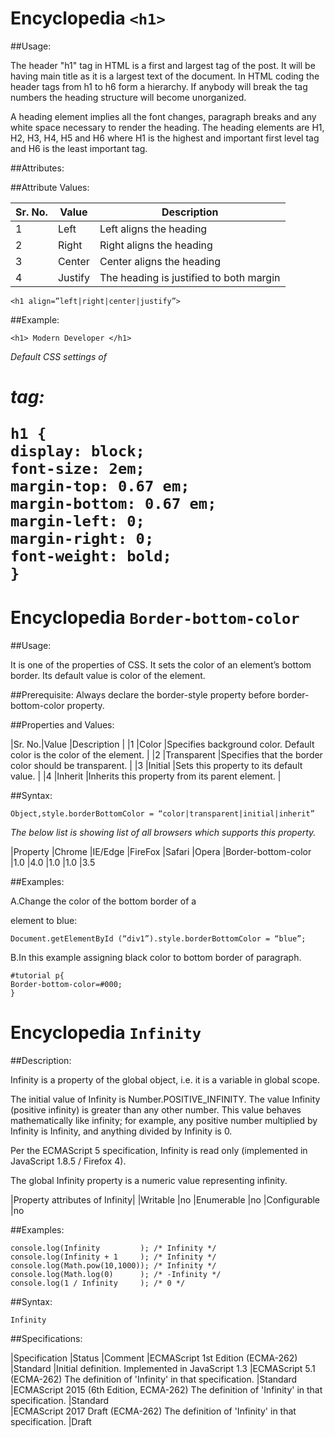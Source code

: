 
# Encyclopedia  `<h1>`

##Usage:


The header "h1" tag in HTML is a first and largest tag of the post.
It will be having main title as it is a largest text of the document.
In HTML coding the header tags from h1 to h6 form a hierarchy.
If anybody will break the tag numbers the heading structure will become unorganized.

A heading element implies all the font changes, paragraph breaks and any white space necessary to render the heading. The heading elements are H1, H2, H3, H4, H5 and H6 where H1 is the highest and important first level tag and H6 is the least important tag. 

##Attributes:



##Attribute Values:


|  Sr. No.|   Value    |Description                             |
|---------|------------|----------------------------------------|
|   1	  | Left       | Left aligns the heading                |
|   2	  | Right      | Right aligns the heading               |
|   3	  | Center     | Center aligns the heading              |
|   4	  | Justify    | The heading is justified to both margin|


```<h1 align=”left|right|center|justify”>```

##Example:

```
<h1> Modern Developer </h1>

```

*Default CSS settings of <h1> tag:*

```
h1 {
display: block;
font-size: 2em;
margin-top: 0.67 em;
margin-bottom: 0.67 em;
margin-left: 0;
margin-right: 0;
font-weight: bold;
}

```
# Encyclopedia  `Border-bottom-color`

##Usage:

It is one of the properties of CSS. It sets the color of an element’s bottom border. Its default value is color of the element. 

##Prerequisite:
Always declare the border-style property before border-bottom-color property. 

##Properties and Values:
	
	
|Sr. No.|Value	        |Description                                                            |
|1	|Color	        |Specifies background color. Default color is the color of the element. |
|2	|Transparent    |Specifies that the border color should be transparent.                 |
|3	|Initial	|Sets this property to its default value.                               |
|4	|Inherit	|Inherits this property from its parent element.                        |

##Syntax:

```
Object,style.borderBottomColor = “color|transparent|initial|inherit”
```

*The below list is showing list of all browsers which supports this property.*

|Property	        |Chrome	|IE/Edge |FireFox |Safari	|Opera
|Border-bottom-color	|1.0	|4.0	 |1.0	  |1.0	        |3.5

##Examples:

A.Change the color of the bottom border of a <div> element to blue:

```
Document.getElementById (“div1”).style.borderBottomColor = “blue”;
```
B.In this example assigning black color to bottom border of paragraph.

```
#tutorial p{
Border-bottom-color=#000;
}

```

# Encyclopedia  `Infinity`

##Description:

Infinity is a property of the global object, i.e. it is a variable in global scope.

The initial value of Infinity is Number.POSITIVE_INFINITY. The value Infinity (positive infinity) is greater than any other number. This value behaves mathematically like infinity; for example, any positive number multiplied by Infinity is Infinity, and anything divided by Infinity is 0.

Per the ECMAScript 5 specification, Infinity is read only (implemented in JavaScript 1.8.5 / Firefox 4).

The global Infinity property is a numeric value representing infinity.

|Property attributes of Infinity|
|Writable	|no
|Enumerable	|no
|Configurable	|no

##Examples:

```
console.log(Infinity         ); /* Infinity */  
console.log(Infinity + 1     ); /* Infinity */  
console.log(Math.pow(10,1000)); /* Infinity */  
console.log(Math.log(0)      ); /* -Infinity */  
console.log(1 / Infinity     ); /* 0 */

```

##Syntax:

```
Infinity 
```
##Specifications:


|Specification	                                       |Status	                      |Comment
|ECMAScript 1st Edition (ECMA-262)	               |Standard	              |Initial definition. Implemented in JavaScript 1.3
|ECMAScript 5.1 (ECMA-262)
 The definition of 'Infinity' in that specification.   |Standard	 
|ECMAScript 2015 (6th Edition, ECMA-262)
 The definition of 'Infinity' in that specification.   |Standard	 
|ECMAScript 2017 Draft (ECMA-262)
 The definition of 'Infinity' in that specification.   |Draft	 
